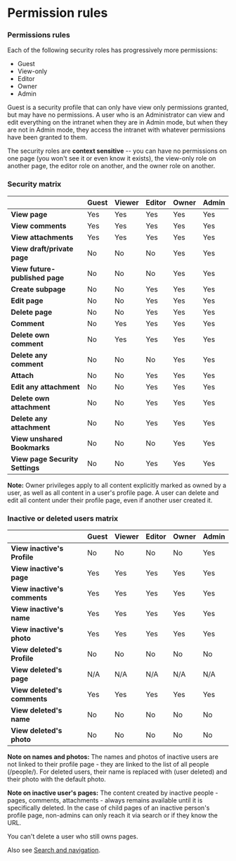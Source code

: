 # Permission rules

### Permissions rules

Each of the following security roles has progressively more permissions:

* Guest
* View-only
* Editor
* Owner
* Admin

Guest is a security profile that can only have view only permissions granted, but may have no permissions. A user who is an Administrator can view and edit everything on the intranet when they are in Admin mode, but when they are not in Admin mode, they access the intranet with whatever permissions have been granted to them.  
  
The security roles are **context sensitive** -- you can have no permissions on one page \(you won't see it or even know it exists\), the view-only role on another page, the editor role on another, and the owner role on another.

### Security matrix

|  | Guest | Viewer | Editor | Owner | Admin |
| :--- | :--- | :--- | :--- | :--- | :--- |
| **View page** | Yes | Yes | Yes | Yes | Yes |
| **View comments** | Yes | Yes | Yes | Yes | Yes |
| **View attachments** | Yes | Yes | Yes | Yes | Yes |
| **View draft/private page** | No | No | No | Yes | Yes |
| **View future-published page** | No | No | No | Yes | Yes |
| **Create subpage** | No | No | Yes | Yes | Yes |
| **Edit page** | No | No | Yes | Yes | Yes |
| **Delete page** | No | No | Yes | Yes | Yes |
| **Comment** | No | Yes | Yes | Yes | Yes |
| **Delete own comment** | No | Yes | Yes | Yes | Yes |
| **Delete any comment** | No | No | No | Yes | Yes |
| **Attach** | No | No | Yes | Yes | Yes |
| **Edit any attachment** | No | No | Yes | Yes | Yes |
| **Delete own attachment** | No | No | Yes | Yes | Yes |
| **Delete any attachment** | No | No | Yes | Yes | Yes |
| **View unshared Bookmarks** | No | No | No | Yes | Yes |
| **View page Security Settings** | No | No | Yes | Yes | Yes |

**Note:** Owner privileges apply to all content explicitly marked as owned by a user, as well as all content in a user's profile page. A user can delete and edit all content under their profile page, even if another user created it.

###  Inactive or deleted users matrix

|  | Guest | Viewer | Editor | Owner | Admin |
| :--- | :--- | :--- | :--- | :--- | :--- |
| **View inactive's Profile** | No | No | No | No | Yes |
| **View inactive's page** | Yes | Yes | Yes | Yes | Yes |
| **View inactive's comments** | Yes | Yes | Yes | Yes | Yes |
| **View inactive's name** | Yes | Yes | Yes | Yes | Yes |
| **View inactive's photo** | Yes | Yes | Yes | Yes | Yes |
| **View deleted's Profile** | No | No | No | No | No |
| **View deleted's page** | N/A | N/A | N/A | N/A | N/A |
| **View deleted's comments** | Yes | Yes | Yes | Yes | Yes |
| **View deleted's name** | No | No | No | No | No |
| **View deleted's photo** | No | No | No | No | No |

  
**Note on names and photos:** The names and photos of inactive users are not linked to their profile page - they are linked to the list of all people \(/people/\). For deleted users, their name is replaced with \(user deleted\) and their photo with the default photo.

**Note on inactive user's pages:** The content created by inactive people - pages, comments, attachments - always remains available until it is specifically deleted. In the case of child pages of an inactive person's profile page, non-admins can only reach it via search or if they know the URL.

You can't delete a user who still owns pages.

Also see [Search and navigation](search-and-navigation.md).  


